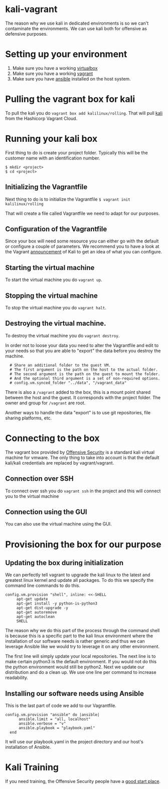 # kali-vagrant
The reason why we use kali in dedicated environments is so we can't contaminate the environments. We can use kali both for offensive as defensive purposes.

# Setting up your environment
1. Make sure you have a working [virtualbox](https://www.virtualbox.org/wiki/Downloads)
2. Make sure you have a working [vagrant](https://www.vagrantup.com/downloads)
3. Make sure you have [ansible](https://docs.ansible.com/ansible/latest/installation_guide/index.html) installed on the host system.

# Pulling the vagrant box for kali
To pull the kali you do ```vagrant box add kalilinux/rolling```. That will pull [kali](https://app.vagrantup.com/kalilinux/boxes/rolling) from the Hashicorp Vagrant Cloud.

# Running your kali box
First thing to do is create your project folder. Typically this will be the customer name with an identification number.

```
$ mkdir <project>
$ cd <project>
```

## Initializing the Vagrantfile
Next thing to do is to initialize the Vagrantfile
```$ vagrant init kalilinux/rolling```

That will create a file called Vagrantfile we need to adapt for our purposes.

## Configuration of the Vagrantfile
Since your box will need some resource you can either go with the default or configure a couple of parameters. We recommend you to have a look at the Vagrant [announcement](https://www.kali.org/news/announcing-kali-for-vagrant/) of Kali to get an idea of what you can configure.

## Starting the virtual machine
To start the virtual machine you do ```vagrant up```.

## Stopping the virtual machine
To stop the virtual machine you do ```vagrant halt```.

## Destroying the virtual machine.
To destroy the virtual machine you do ```vagrant destroy```.

In order not to loose your data you need to alter the Vagrantfile and edit to your needs so that you are able to "export" the data before you destroy the machine.
```
  # Share an additional folder to the guest VM. 
  # The first argument is the path on the host to the actual folder.
  # The second argument is the path on the guest to mount the folder.
  # And the optional third argument is a set of non-required options.
  # config.vm.synced_folder "../data", "/vagrant_data"
```

There is also a ```/vagrant``` added to the box, this is a mount point shared between the host and the guest. It corresponds with the project folder.
The owner and group for ```/vagrant``` are root.

Another ways to handle the data "export" is to use git repositories, file sharing platforms, etc. 

# Connecting to the box
The vagrant box provided by [Offensive Security](https://www.offensive-security.com/) is a standard kali virtual machine for vmware. The only thing to take into account is that the default kali/kali credentials are replaced by vagrant/vagrant.

## Connection over SSH
To connect over ssh you do ```vagrant ssh``` in the project and this will connect you to the virtual machine

## Connection using the GUI
You can also use the virtual machine using the GUI.

# Provisioning the box for our purpose
## Updating the box during initialization
We can perfectly tell vagrant to upgrade the kali linux to the latest and greatest linux kernel and update all packages. To do this we specify the command line commands to do this.

```
config.vm.provision "shell", inline: <<-SHELL
     apt-get update
     apt-get install -y python-is-python3
     apt-get dist-upgrade -y
     apt-get autoremove
     apt-get autoclean
     SHELL
```

The reason why we do this part of the process through the command shell is because this is a specific part to the kali linux environment where the installation of our software needs is rather generic and thus we can leverage Ansible like we would try to leverage it on any other environment.

The first line will simply update your local repositories. The next line is to make certain python3 is the default environment. If you would not do this the python environment would still be python2. Next we update our distribution and do a clean up. We use one line per command to increase readability.

## Installing our software needs using Ansible
This is the last part of code we add to our Vagrantfile.

```
config.vm.provision "ansible" do |ansible|
      ansible.limit = "all, localhost"
      ansible.verbose = "v"
      ansible.playbook = "playbook.yaml"
  end
```

It will use our playbook.yaml in the project directory and our host's installation of Ansible.

# Kali Training
If you need training, the Offensive Security people have a [good start place](https://kali.training/lessons/introduction/).
